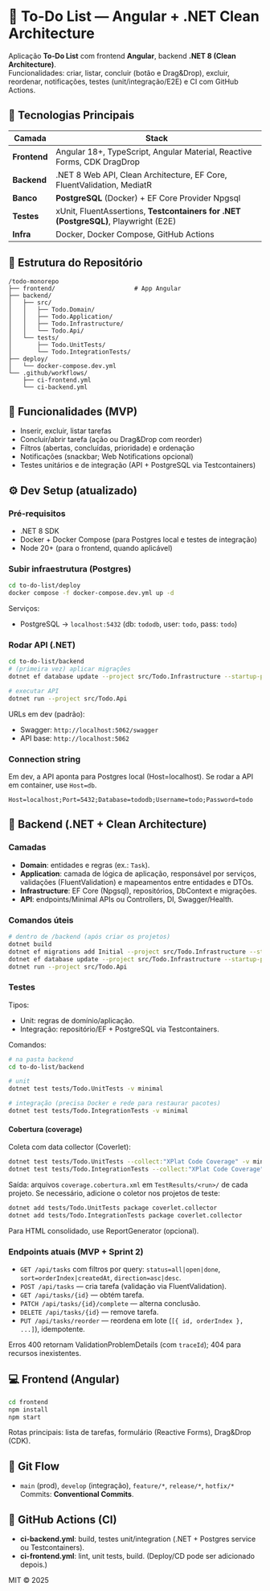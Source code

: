 # 📝 To-Do List — Angular + .NET Clean Architecture

Aplicação **To‑Do List** com frontend **Angular**, backend **.NET 8 (Clean Architecture)**.  
Funcionalidades: criar, listar, concluir (botão e Drag&Drop), excluir, reordenar, notificações, testes (unit/integração/E2E) e CI com GitHub Actions.

## 🚀 Tecnologias Principais

| Camada | Stack |
|---|---|
| **Frontend** | Angular 18+, TypeScript, Angular Material, Reactive Forms, CDK DragDrop |
| **Backend** | .NET 8 Web API, Clean Architecture, EF Core, FluentValidation, MediatR |
| **Banco** | **PostgreSQL** (Docker) + EF Core Provider Npgsql |
| **Testes** | xUnit, FluentAssertions, **Testcontainers for .NET (PostgreSQL)**, Playwright (E2E) |
| **Infra** | Docker, Docker Compose, GitHub Actions |

## 📁 Estrutura do Repositório

```
/todo-monorepo
├── frontend/                      # App Angular
├── backend/
│   ├── src/
│   │   ├── Todo.Domain/
│   │   ├── Todo.Application/
│   │   ├── Todo.Infrastructure/
│   │   └── Todo.Api/
│   └── tests/
│       ├── Todo.UnitTests/
│       └── Todo.IntegrationTests/
├── deploy/
│   └── docker-compose.dev.yml
└── .github/workflows/
    ├── ci-frontend.yml
    └── ci-backend.yml
```

## 🧩 Funcionalidades (MVP)
- Inserir, excluir, listar tarefas
- Concluir/abrir tarefa (ação ou Drag&Drop com reorder)
- Filtros (abertas, concluídas, prioridade) e ordenação
- Notificações (snackbar; Web Notifications opcional)
- Testes unitários e de integração (API + PostgreSQL via Testcontainers)

## ⚙️ Dev Setup (atualizado)
### Pré‑requisitos
- .NET 8 SDK
- Docker + Docker Compose (para Postgres local e testes de integração)
- Node 20+ (para o frontend, quando aplicável)

### Subir infraestrutura (Postgres)
```bash
cd to-do-list/deploy
docker compose -f docker-compose.dev.yml up -d
```
Serviços:
- PostgreSQL → `localhost:5432` (db: `tododb`, user: `todo`, pass: `todo`)

### Rodar API (.NET)
```bash
cd to-do-list/backend
# (primeira vez) aplicar migrações
dotnet ef database update --project src/Todo.Infrastructure --startup-project src/Todo.Api

# executar API
dotnet run --project src/Todo.Api
```
URLs em dev (padrão):
- Swagger: `http://localhost:5062/swagger`
- API base: `http://localhost:5062`

### Connection string
Em dev, a API aponta para Postgres local (Host=localhost). Se rodar a API em container, use `Host=db`.

```
Host=localhost;Port=5432;Database=tododb;Username=todo;Password=todo
```

## 🧱 Backend (.NET + Clean Architecture)
### Camadas
- **Domain**: entidades e regras (ex.: `Task`).
- **Application**: camada de lógica de aplicação, responsável por serviços, validações (FluentValidation) e mapeamentos entre entidades e DTOs.
- **Infrastructure**: EF Core (Npgsql), repositórios, DbContext e migrações.
- **API**: endpoints/Minimal APIs ou Controllers, DI, Swagger/Health.

### Comandos úteis
```bash
# dentro de /backend (após criar os projetos)
dotnet build
dotnet ef migrations add Initial --project src/Todo.Infrastructure --startup-project src/Todo.Api
dotnet ef database update --project src/Todo.Infrastructure --startup-project src/Todo.Api
dotnet run --project src/Todo.Api
```

### Testes
Tipos:
- Unit: regras de domínio/aplicação.
- Integração: repositório/EF + PostgreSQL via Testcontainers.

Comandos:
```bash
# na pasta backend
cd to-do-list/backend

# unit
dotnet test tests/Todo.UnitTests -v minimal

# integração (precisa Docker e rede para restaurar pacotes)
dotnet test tests/Todo.IntegrationTests -v minimal
```

#### Cobertura (coverage)
Coleta com data collector (Coverlet):
```bash
dotnet test tests/Todo.UnitTests --collect:"XPlat Code Coverage" -v minimal
dotnet test tests/Todo.IntegrationTests --collect:"XPlat Code Coverage" -v minimal
```
Saída: arquivos `coverage.cobertura.xml` em `TestResults/<run>/` de cada projeto.
Se necessário, adicione o coletor nos projetos de teste:
```bash
dotnet add tests/Todo.UnitTests package coverlet.collector
dotnet add tests/Todo.IntegrationTests package coverlet.collector
```
Para HTML consolidado, use ReportGenerator (opcional).

### Endpoints atuais (MVP + Sprint 2)
- `GET /api/tasks` com filtros por query: `status=all|open|done`, `sort=orderIndex|createdAt`, `direction=asc|desc`.
- `POST /api/tasks` — cria tarefa (validação via FluentValidation).
- `GET /api/tasks/{id}` — obtém tarefa.
- `PATCH /api/tasks/{id}/complete` — alterna conclusão.
- `DELETE /api/tasks/{id}` — remove tarefa.
- `PUT /api/tasks/reorder` — reordena em lote (`[{ id, orderIndex }, ...]`), idempotente.

Erros 400 retornam ValidationProblemDetails (com `traceId`); 404 para recursos inexistentes.

## 💻 Frontend (Angular)
```bash
cd frontend
npm install
npm start
```
Rotas principais: lista de tarefas, formulário (Reactive Forms), Drag&Drop (CDK).

## 🔄 Git Flow
- `main` (prod), `develop` (integração), `feature/*`, `release/*`, `hotfix/*`  
Commits: **Conventional Commits**.

## 🤖 GitHub Actions (CI)
- **ci-backend.yml**: build, testes unit/integration (.NET + Postgres service ou Testcontainers).
- **ci-frontend.yml**: lint, unit tests, build.
(Deploy/CD pode ser adicionado depois.)

MIT © 2025
